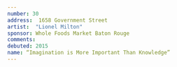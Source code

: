 ```yaml
---
number: 30
address:  1658 Government Street
artist:  "Lionel Milton"
sponsor: Whole Foods Market Baton Rouge
comments: 
debuted: 2015
name: “Imagination is More Important Than Knowledge”
---
```

